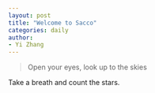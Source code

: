 ```yaml
---
layout: post
title: "Welcome to Sacco"
categories: daily
author:
- Yi Zhang
---
```


> Open your eyes, look up to the skies

Take a breath and count the stars.
